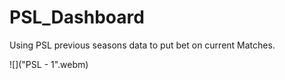 # PSL_Dashboard
Using PSL previous seasons data to put bet on current Matches. 


![]("PSL - 1".webm)
